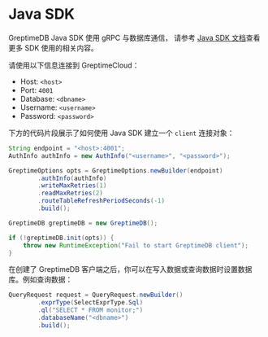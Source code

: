 # Java SDK

GreptimeDB Java SDK 使用 gRPC 与数据库通信，
请参考 [Java SDK 文档](https://docs.greptime.com/user-guide/client-libraries/java)查看更多 SDK 使用的相关内容。

请使用以下信息连接到 GreptimeCloud：

- Host: `<host>`
- Port: `4001`
- Database: `<dbname>`
- Username: `<username>`
- Password: `<password>`

下方的代码片段展示了如何使用 Java SDK 建立一个 `client` 连接对象：

```java
String endpoint = "<host>:4001";
AuthInfo authInfo = new AuthInfo("<username>", "<password>");

GreptimeOptions opts = GreptimeOptions.newBuilder(endpoint)
        .authInfo(authInfo)
        .writeMaxRetries(1)
        .readMaxRetries(2)
        .routeTableRefreshPeriodSeconds(-1)
        .build();

GreptimeDB greptimeDB = new GreptimeDB();

if (!greptimeDB.init(opts)) {
    throw new RuntimeException("Fail to start GreptimeDB client");
}
```

在创建了 GreptimeDB 客户端之后，你可以在写入数据或查询数据时设置数据库。例如查询数据：

```java
QueryRequest request = QueryRequest.newBuilder()
        .exprType(SelectExprType.Sql)
        .ql("SELECT * FROM monitor;")
        .databaseName("<dbname>")
        .build();
```
